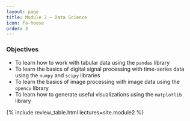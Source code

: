 ```yaml
---
layout: page
title: Module 2 – Data Science
icon: fa-house
order: 3
---
```


### Objectives
- To learn how to work with tabular data using the `pandas` library
- To learn the basics of digital signal processing with time-series data using the `numpy` and `scipy` libraries
- To learn the basics of image processing with image data using the `opencv` library
- To learn how to generate useful visualizations using the `matplotlib` library

{% include review_table.html lectures=site.module2 %}